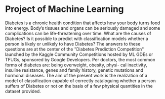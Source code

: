 # Project of Machine Learning

Diabetes is a chronic health condition that affects how your body turns food into energy. Body’s tissues and organs can be seriously damaged and some complications can be life-threatening over time.
What are the causes of Diabetes? Is it possible to predict with classification models whether a person is likely or unlikely to have Diabetes? The answers to these questions are at the center of the "Diabetes Prediction Competition" launched by the Kaggle Community Competitions hosted by ML GDEs or TFUGs, sponsored by Google Developers. Per doctors, the most common forms of diabetes are: being overweight, obesity, physi- cal inactivity, insuline resistance, genes and family history, genetic mutations and hormonal diseases. 
The aim of the present work is the realization of a model of classification capable of correctly cataloguing whether a person suffers of Diabetes or not on the basis of a few physical quantities in the dataset provided.
